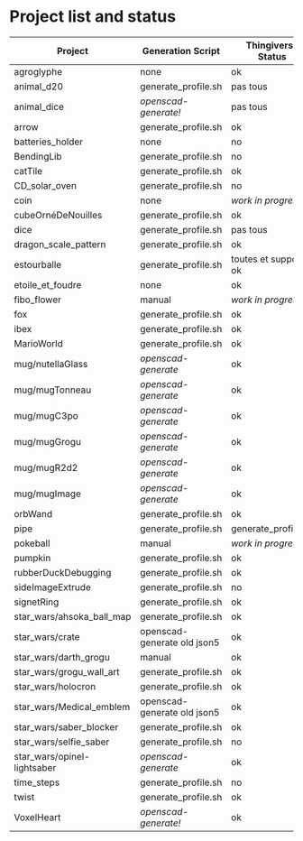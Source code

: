 # Project list and status

| Project                     | Generation Script           | Thingiverse Status   |
|-----------------------------|-----------------------------|----------------------|
| agroglyphe                  | none                        | ok                   |
| animal_d20                  | generate_profile.sh         | pas tous             |
| animal_dice                 | *openscad-generate!*        | pas tous             |
| arrow                       | generate_profile.sh         | ok                   |
| batteries_holder            | none                        | no                   |
| BendingLib                  | generate_profile.sh         | no                   |
| catTile                     | generate_profile.sh         | ok                   |
| CD_solar_oven               | generate_profile.sh         | no                   |
| coin                        | none                        | *work in progress*   |
| cubeOrnéDeNouilles          | generate_profile.sh         | ok                   |
| dice                        | generate_profile.sh         | pas tous             |
| dragon_scale_pattern        | generate_profile.sh         | ok                   |
| estourballe                 | generate_profile.sh         | toutes et support ok |
| etoile_et_foudre            | none                        | ok                   |
| fibo_flower                 | manual                      | *work in progress*   |
| fox                         | generate_profile.sh         | ok                   |
| ibex                        | generate_profile.sh         | ok                   |
| MarioWorld                  | generate_profile.sh         | ok                   |
| mug/nutellaGlass            | *openscad-generate*         | ok                   |
| mug/mugTonneau              | *openscad-generate*         | ok                   |
| mug/mugC3po                 | *openscad-generate*         | ok                   |
| mug/mugGrogu                | *openscad-generate*         | ok                   |
| mug/mugR2d2                 | *openscad-generate*         | ok                   |
| mug/mugImage                | *openscad-generate*         | ok                   |
| orbWand                     | generate_profile.sh         | ok                   |
| pipe                        | generate_profile.sh         | generate_profile.sh  |
| pokeball                    | manual                      | *work in progress*   |
| pumpkin                     | generate_profile.sh         | ok                   |
| rubberDuckDebugging         | generate_profile.sh         | ok                   |
| sideImageExtrude            | generate_profile.sh         | no                   |
| signetRing                  | generate_profile.sh         | ok                   |
| star_wars/ahsoka_ball_map   | generate_profile.sh         | ok                   |
| star_wars/crate             | openscad-generate old json5 | ok                   |
| star_wars/darth_grogu       | manual                      | ok                   |
| star_wars/grogu_wall_art    | generate_profile.sh         | ok                   |
| star_wars/holocron          | generate_profile.sh         | ok                   |
| star_wars/Medical_emblem    | openscad-generate old json5 | ok                   |
| star_wars/saber_blocker     | generate_profile.sh         | ok                   |
| star_wars/selfie_saber      | generate_profile.sh         | no                   |
| star_wars/opinel-lightsaber | *openscad-generate*         | ok                   |
| time_steps                  | generate_profile.sh         | no                   |
| twist                       | generate_profile.sh         | ok                   |
| VoxelHeart                  | *openscad-generate!*        | ok                   |
